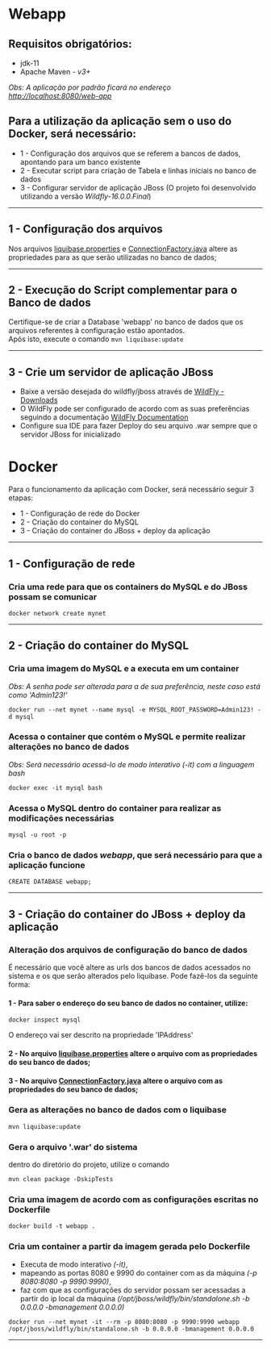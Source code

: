 # Webapp

## Requisitos obrigatórios:
* jdk-11
* Apache Maven - *v3+*

*Obs: A aplicação por padrão ficará no endereço [http://localhost:8080/web-app](http://localhost:8080/web-app)*

## Para a utilização da aplicação sem o uso do Docker, será necessário:
* 1 - Configuração dos arquivos que se referem a bancos de dados, apontando para um banco existente
* 2 - Executar script para criação de Tabela e linhas iniciais no banco de dados
* 3 - Configurar servidor de aplicação JBoss (O projeto foi desenvolvido utilizando a versão *Wildfly-16.0.0.Final*)
___

## 1 - Configuração dos arquivos

Nos arquivos [liquibase.properties](src/main/resources/liquibase.properties) e [ConnectionFactory.java](src/main/java/br/com/webapp/infra/ConnectionFactory.java) altere as propriedades para as que serão utilizadas no banco de dados;

---

## 2 - Execução do Script complementar para o Banco de dados
Certifique-se de criar a Database 'webapp' no banco de dados que os arquivos referentes à configuração estão apontados.\
Após isto, execute o comando
``` mvn liquibase:update ```

---

## 3 - Crie um servidor de aplicação JBoss
* Baixe a versão desejada do wildfly/jboss através de [WildFly - Downloads](https://www.wildfly.org/downloads/)
* O WildFly pode ser configurado de acordo com as suas preferências seguindo a documentação [WildFly Documentation](https://docs.wildfly.org/16/)
* Configure sua IDE para fazer Deploy do seu arquivo .war sempre que o servidor JBoss for inicializado

# Docker 
Para o funcionamento da aplicação com Docker, será necessário seguir 3 etapas:
* 1 - Configuração de rede do Docker
* 2 - Criação do container do MySQL
* 3 - Criação do container do JBoss + deploy da aplicação

---
## 1 - Configuração de rede

### Cria uma rede para que os containers do MySQL e do JBoss possam se comunicar

``` docker network create mynet ```

---
## 2 - Criação do container do MySQL

### Cria uma imagem do MySQL e a executa em um container

*Obs: A senha pode ser alterada para a de sua preferência, neste caso está como 'Admin123!'*

``` docker run --net mynet --name mysql -e MYSQL_ROOT_PASSWORD=Admin123! -d mysql ```

### Acessa o container que contém o MySQL e permite realizar alterações no banco de dados

*Obs: Será necessário acessá-lo de modo interativo (-it) com a linguagem bash*

``` docker exec -it mysql bash ```

### Acessa o MySQL dentro do container para realizar as modificações necessárias
``` mysql -u root -p ```

### Cria o banco de dados *webapp*, que será necessário para que a aplicação funcione
``` CREATE DATABASE webapp; ```

---
## 3 - Criação do container do JBoss + deploy da aplicação

### Alteração dos arquivos de configuração do banco de dados
É necessário que você altere as urls dos bancos de dados acessados no sistema e os que serão alterados pelo liquibase.
Pode fazê-los da seguinte forma:

#### 1 - Para saber o endereço do seu banco de dados no container, utilize: 

``` docker inspect mysql ```

O endereço vai ser descrito na propriedade 'IPAddress' 

#### 2 - No arquivo [liquibase.properties](src/main/resources/liquibase.properties) altere o arquivo com as propriedades do seu banco de dados;

#### 3 - No arquivo [ConnectionFactory.java](src/main/java/br/com/webapp/infra/ConnectionFactory.java) altere o arquivo com as propriedades do seu banco de dados;

### Gera as alterações no banco de dados com o liquibase

``` mvn liquibase:update ```

### Gera o arquivo '.war' do sistema

dentro do diretório do projeto, utilize o comando

``` mvn clean package -DskipTests ```

### Cria uma imagem de acordo com as configurações escritas no Dockerfile
``` docker build -t webapp . ```

### Cria um container a partir da imagem gerada pelo Dockerfile
- Executa de modo interativo *(-it)*,
- mapeando as portas 8080 e 9990 do container com as da máquina *(-p 8080:8080 -p 9990:9990)*,
- faz com que as configurações do servidor possam ser acessadas a partir do ip local da máquina *(/opt/jboss/wildfly/bin/standalone.sh -b 0.0.0.0 -bmanagement 0.0.0.0)*

``` docker run --net mynet -it --rm -p 8080:8080 -p 9990:9990 webapp /opt/jboss/wildfly/bin/standalone.sh -b 0.0.0.0 -bmanagement 0.0.0.0 ```

---
